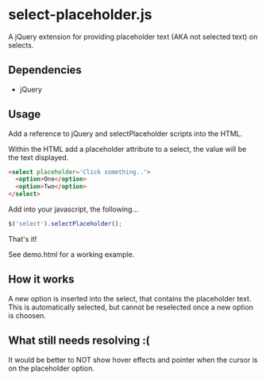 select-placeholder.js
=====================

A jQuery extension for providing placeholder text (AKA not selected text) on selects.

Dependencies
------------

 * jQuery

Usage
-----

Add a reference to jQuery and selectPlaceholder scripts into the HTML.

Within the HTML add a placeholder attribute to a select, the value will be the text displayed.

``` html
<select placeholder='Click something..'>
  <option>One</option>
  <option>Two</option>
</select>
```

Add into your javascript, the following...

``` js
$('select').selectPlaceholder();
```

That's it!

See demo.html for a working example.

How it works
------------

A new option is inserted into the select, that contains the placeholder text.  This is automatically selected, but cannot be reselected once a new option is choosen.

What still needs resolving :(
-----------------------------

It would be better to NOT show hover effects and pointer when the cursor is on the placeholder option.
